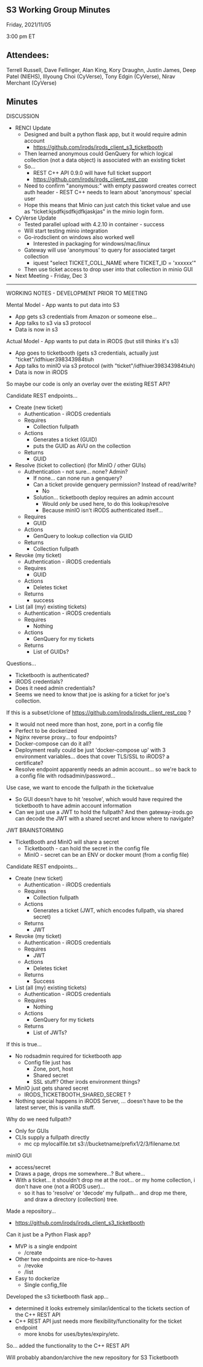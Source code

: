 ## S3 Working Group Minutes

Friday, 2021/11/05

3:00 pm ET

## Attendees:

Terrell Russell, Dave Fellinger, Alan King, Kory Draughn, Justin James, Deep Patel (NIEHS), Illyoung Choi (CyVerse), Tony Edgin (CyVerse), Nirav Merchant (CyVerse)

## Minutes

DISCUSSION

 - RENCI Update
   - Designed and built a python flask app, but it would require admin account
     - https://github.com/irods/irods_client_s3_ticketbooth
   - Then learned anonymous could GenQuery for which logical collection (not a data object) is associated with an existing ticket
   - So...
     - REST C++ API 0.9.0 will have full ticket support
     - https://github.com/irods/irods_client_rest_cpp
   - Need to confirm "anonymous:" with empty password creates correct auth header - REST C++ needs to learn about 'anonymous' special user
   - Hope this means that Minio can just catch this ticket value and use as "ticket:kjsdfkjsdfkjdfkjaskjas" in the minio login form.
 - CyVerse Update
   - Tested parallel upload with 4.2.10 in container - success
   - Will start testing minio integration
   - Go-irodsclient on windows also worked well
     - Interested in packaging for windows/mac/linux
   - Gateway will use 'anonymous' to query for associated target collection
     - iquest "select TICKET_COLL_NAME where TICKET_ID = 'xxxxxx'"
   - Then use ticket access to drop user into that collection in minio GUI
 - Next Meeting - Friday, Dec 3

---

WORKING NOTES - DEVELOPMENT PRIOR TO MEETING

Mental Model - App wants to put data into S3
  * App gets s3 credentials from Amazon or someone else...
  * App talks to s3 via s3 protocol
  * Data is now in s3


Actual Model - App wants to put data in iRODS (but still thinks it's s3)
  * App goes to ticketbooth (gets s3 credentials, actually just "ticket"/idfhiuer398343984tiuh
  * App talks to minIO via s3 protocol (with "ticket"/idfhiuer398343984tiuh)
  * Data is now in iRODS


So maybe our code is only an overlay over the existing REST API?


Candidate REST endpoints...
  * Create (new ticket)
     * Authentication - iRODS credentials
     * Requires
        * Collection fullpath
     * Actions
        * Generates a ticket (GUID)
        * puts the GUID as AVU on the collection
     * Returns
        * GUID
  * Resolve (ticket to collection) (for MinIO / other GUIs)
     * Authentication - not sure… none?  Admin?
        * If none… can none run a genquery?
        * Can a ticket provide genquery permission?  Instead of read/write?
           * No
        * Solution… ticketbooth deploy requires an admin account
           * Would *only* be used here, to do this lookup/resolve
           * Because minIO isn't iRODS authenticated itself...
     * Requires
        * GUID
     * Actions
        * GenQuery to lookup collection via GUID
     * Returns
        * Collection fullpath
  * Revoke (my ticket)
     * Authentication - iRODS credentials
     * Requires
        * GUID
     * Actions
        * Deletes ticket
     * Returns
        * success
  * List (all (my) existing tickets)
     * Authentication - iRODS credentials
     * Requires
        * Nothing
     * Actions
        * GenQuery for my tickets
     * Returns
        * List of GUIDs?

Questions...
 * Ticketbooth is authenticated?
 * iRODS credentials?
 * Does it need admin credentials?
 * Seems we need to know that joe is asking for a ticket for joe's collection.


If this is a subset/clone of https://github.com/irods/irods_client_rest_cpp ?
* It would not need more than host, zone, port in a config file
* Perfect to be dockerized
* Nginx reverse proxy... to four endpoints?
* Docker-compose can do it all?
* Deployment really could be just 'docker-compose up' with 3 environment variables... does that cover TLS/SSL to iRODS?  a certificate?
* Resolve endpoint apparently needs an admin account... so we're back to a config file with rodsadmin/password...


Use case, we want to encode the fullpath *in* the ticketvalue
* So GUI doesn't have to hit 'resolve', which would have required the ticketbooth to have admin account information
* Can we just use a JWT to hold the fullpath?  And then gateway-irods.go can decode the JWT with a shared secret and know where to navigate?



JWT BRAINSTORMING
* TicketBooth and MinIO will share a secret
   * Ticketbooth - can hold the secret in the config file
   * MinIO - secret can be an ENV or docker mount (from a config file)


Candidate REST endpoints...
* Create (new ticket)
   * Authentication - iRODS credentials
   * Requires
      * Collection fullpath
   * Actions
      * Generates a ticket (JWT, which encodes fullpath, via shared secret)
   * Returns
      * JWT
* Revoke (my ticket)
   * Authentication - iRODS credentials
   * Requires
      * JWT
   * Actions
      * Deletes ticket
   * Returns
      * Success
* List (all (my) existing tickets)
   * Authentication - iRODS credentials
   * Requires
      * Nothing
   * Actions
      * GenQuery for my tickets
   * Returns
      * List of JWTs?


If this is true...
* No rodsadmin required for ticketbooth app
   * Config file just has
      * Zone, port, host
      * Shared secret
      * SSL stuff?  Other irods environment things?
* MinIO just gets shared secret
   * IRODS_TICKETBOOTH_SHARED_SECRET ?
* Nothing special happens in iRODS Server, ... doesn't have to be the latest server, this is vanilla stuff.




Why do we need fullpath?
* Only for GUIs
* CLIs supply a fullpath directly
  * mc cp mylocalfile.txt s3://bucketname/prefix1/2/3/filename.txt


minIO GUI
* access/secret
* Draws a page, drops me somewhere...?  But where...
* With a ticket... it shouldn't drop me at the root... or my home collection, i don't have one (not a iRODS user)...
  * so it has to 'resolve' or 'decode' my fullpath... and drop me there, and draw a directory (collection) tree.


Made a repository…
* https://github.com/irods/irods_client_s3_ticketbooth 


Can it just be a Python Flask app?
* MVP is a single endpoint
   * /create
* Other two endpoints are nice-to-haves
   * /revoke
   * /list
* Easy to dockerize
   * Single config_file
   
Developed the s3 ticketbooth flask app...
* determined it looks extremely similar/identical to the tickets section of the C++ REST API
* C++ REST API just needs more flexibility/functionality for the ticket endpoint
   * more knobs for uses/bytes/expiry/etc.

So... added the functionality to the C++ REST API

Will probably abandon/archive the new repository for S3 Ticketbooth


